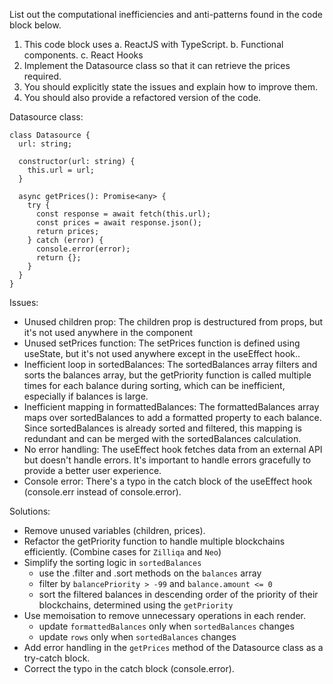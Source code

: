 List out the computational inefficiencies and anti-patterns found in the code block below.
1. This code block uses
    a. ReactJS with TypeScript.
    b. Functional components.
    c. React Hooks
2. Implement the Datasource class so that it can retrieve the prices required.
3. You should explicitly state the issues and explain how to improve them.
4. You should also provide a refactored version of the code.


Datasource class:
```
class Datasource {
  url: string;

  constructor(url: string) {
    this.url = url;
  }

  async getPrices(): Promise<any> {
    try {
      const response = await fetch(this.url);
      const prices = await response.json();
      return prices;
    } catch (error) {
      console.error(error);
      return {};
    }
  }
}
```


Issues:
- Unused children prop: The children prop is destructured from props, but it's not used anywhere in the component
- Unused setPrices function: The setPrices function is defined using useState, but it's not used anywhere except in the useEffect hook..
- Inefficient loop in sortedBalances: The sortedBalances array filters and sorts the balances array, but the getPriority function is called multiple times for each balance during sorting, which can be inefficient, especially if balances is large.
- Inefficient mapping in formattedBalances: The formattedBalances array maps over sortedBalances to add a formatted property to each balance. Since sortedBalances is already sorted and filtered, this mapping is redundant and can be merged with the sortedBalances calculation.
- No error handling: The useEffect hook fetches data from an external API but doesn't handle errors. It's important to handle errors gracefully to provide a better user experience.
- Console error: There's a typo in the catch block of the useEffect hook (console.err instead of console.error).

Solutions: 
- Remove unused variables (children, prices).
- Refactor the getPriority function to handle multiple blockchains efficiently. (Combine cases for `Zilliqa` and `Neo`)
- Simplify the sorting logic in `sortedBalances`
    - use the .filter and .sort methods on the `balances` array
    - filter by `balancePriority > -99` and `balance.amount <= 0` 
    - sort the filtered balances in descending order of the priority of their blockchains, determined using the `getPriority` 
- Use memoisation to remove unnecessary operations in each render.
    - update `formattedBalances` only when `sortedBalances` changes
    - update `rows` only when `sortedBalances` changes
- Add error handling in the `getPrices` method of the Datasource class as a try-catch block. 
- Correct the typo in the catch block (console.error).
